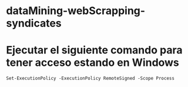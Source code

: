 # dataMining-webScrapping-syndicates

# Ejecutar el siguiente comando para tener acceso estando en Windows

    Set-ExecutionPolicy -ExecutionPolicy RemoteSigned -Scope Process
